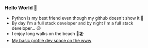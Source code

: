 ### Hello World 👋

- Python is my best friend even though my github doesn't show it 🐍
- By day I'm a full stack developer and by night I'm a full stack developer... 😛
- I enjoy long walks on the beach 👀🏖️
- [My basic profile dev space on the www](https://sal-git.github.io/)
